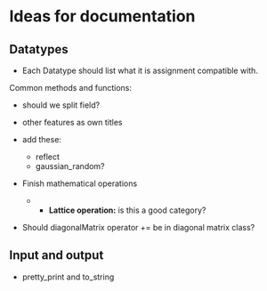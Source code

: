 # Ideas for documentation

## Datatypes

- Each Datatype should list what it is assignment compatible with.

Common methods and functions:

- should we split field?

- other features as own titles

- add these:
  - reflect
  - gaussian_random?

- Finish mathematical operations
  - * **Lattice operation:** is this a good category?

- Should diagonalMatrix operator += be in diagonal matrix class?

## Input and output

- pretty_print and to_string
